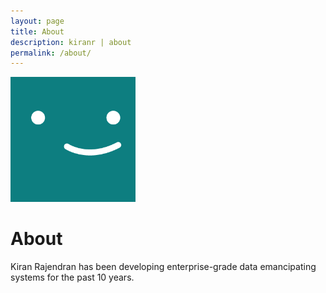 ```yaml
---
layout: page
title: About
description: kiranr | about
permalink: /about/
---
```


<img class="img-rounded" src="/assets/img/uploads/profile.png" alt="Thiago Rossener" width="200">

# About

Kiran Rajendran has been developing enterprise-grade data emancipating systems for the past 10 years.